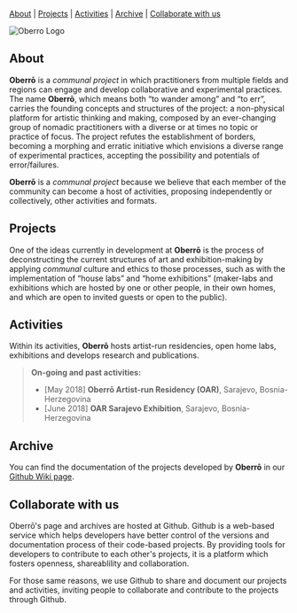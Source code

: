 
[About](https://oberro.github.io/#about) | [Projects](https://oberro.github.io/#projects) | [Activities](https://oberro.github.io/#activities) | [Archive](https://oberro.github.io/#archive) | [Collaborate with us](https://oberro.github.io/#collaborate-with-us) 

![Oberro Logo](https://avatars2.githubusercontent.com/u/39494183?s=400&u=f4f7f7c4fec06854e26120cab75c184634fd2054&v=4)


## **About**

**Oberrō** is a *communal project* in which practitioners from multiple fields and regions can engage and develop collaborative and experimental practices. The name **Oberrō**, which means both “to wander among” and “to err”, carries the founding concepts and structures of the project: a non-physical platform for artistic thinking and making, composed by an ever-changing group of nomadic practitioners with a diverse or at times no topic or practice of focus. The project refutes the establishment of borders, becoming a morphing and erratic initiative which envisions a diverse range of experimental practices, accepting the possibility and potentials of error/failures. 

**Oberrō** is a *communal project* because we believe that each member of the community can become a host of activities, proposing independently or collectively, other activities and formats. 



## **Projects**

One of the ideas currently in development at **Oberrō** is the process of deconstructing the current structures of art and exhibition-making by applying *communal* culture and ethics to those processes, such as with the implementation of “house labs” and “home exhibitions” (maker-labs and exhibitions which are hosted by one or other people, in their own homes, and which are open to invited guests or open to the public).



## **Activities**

Within its activities, **Oberrō** hosts artist-run residencies, open home labs, exhibitions and develops research and publications. 

> **On-going and past activities:**
>
> - [May 2018] **Oberrō Artist-run Residency (OAR)**, Sarajevo, Bosnia-Herzegovina
> - [June 2018] **OAR Sarajevo Exhibition**, Sarajevo, Bosnia-Herzegovina




## **Archive**

You can find the documentation of the projects developed by **Oberrō** in our [Github Wiki page](https://github.com/oberro/oberro.github.io/wiki). 




## **Collaborate with us**

Oberrō's page and archives are hosted at Github. Github is a web-based service which helps developers have better control of the versions and documentation process of their code-based projects. By providing tools for developers to contribute to each other's projects, it is a platform which fosters openness, shareablility and collaboration. 

For those same reasons, we use Github to share and document our projects and activities, inviting people to collaborate and contribute to the projects through Github.



